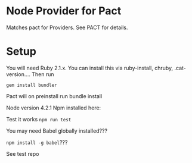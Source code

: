 Node Provider for Pact
=======

Matches pact for Providers. See PACT for details.

Setup
=======

You will need Ruby 2.1.x. You can install this via ruby-install, chruby, .cat-version....
Then run
```
gem install bundler
```

Pact will on preinstall run bundle install

Node version 4.2.1
Npm installed here:

Test it works `npm run test`

You may need Babel globally installed???

`npm install -g babel`???

See test repo

